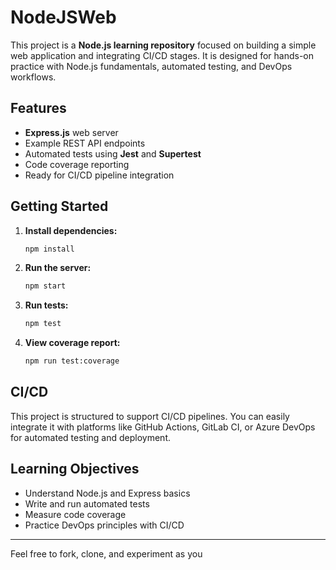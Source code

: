 # NodeJSWeb

This project is a **Node.js learning repository** focused on building a simple web application and integrating CI/CD stages. It is designed for hands-on practice with Node.js fundamentals, automated testing, and DevOps workflows.

## Features

- **Express.js** web server
- Example REST API endpoints
- Automated tests using **Jest** and **Supertest**
- Code coverage reporting
- Ready for CI/CD pipeline integration

## Getting Started

1. **Install dependencies:**
   ```bash
   npm install
   ```

2. **Run the server:**
   ```bash
   npm start
   ```

3. **Run tests:**
   ```bash
   npm test
   ```

4. **View coverage report:**
   ```bash
   npm run test:coverage
   ```

## CI/CD

This project is structured to support CI/CD pipelines. You can easily integrate it with platforms like GitHub Actions, GitLab CI, or Azure DevOps for automated testing and deployment.

## Learning Objectives

- Understand Node.js and Express basics
- Write and run automated tests
- Measure code coverage
- Practice DevOps principles with CI/CD

---

Feel free to fork, clone, and experiment as you